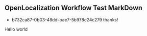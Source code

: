 ## OpenLocalization Workflow Test MarkDown
* b732ca87-0b03-48dd-bae7-5b978c24c279 
thanks!

Hello world